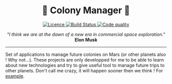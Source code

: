 <h1 align="center">🚀 Colony Manager 🚀</h1>

<p align="center">

<a href="https://lbesson.mit-license.org">
  <img 
    src="https://img.shields.io/badge/License-MIT-blue.svg"
    alt="Licence"/>
</a>

  <a href="#">
    <img
      src="https://github.com/fdivrusa/ColonyManager/workflows/API%20status/badge.svg"
      alt="Build Status"
    />
  </a>

  <a href="#">
    <img
      src="https://api.codacy.com/project/badge/Grade/ba60f1b39049426399156c5fd78bf890"
      alt="Code quality"
    />
  </a>
</p>

<p align="center"><i>"I think we are at the dawn of a new era in commercial space exploration." </i><b>Elon Musk</b></p>

---- 

Set of applications to manage future colonies on Mars (or other planets
also ! Why not...). These projects are only developped for me to be able to
learn about new technologies and try to give useful tool to manage future trips
to other planets. Don't call me crazy, it will happen sooner then we think ! For
[example](https://www.businessinsider.fr/us/elon-musk-plans-1-million-people-to-mars-by-2050-2020-1#:~:text=Elon%20Musk%20says%20he%20plans,jobs%27%20on%20the%20red%20planet&text=Elon%20Musk%20recently%20shared%20details,people%20to%20Mars%20by%202050.).
